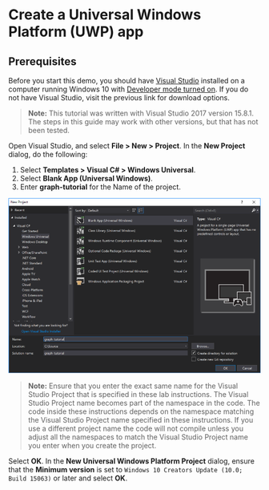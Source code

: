 # Create a Universal Windows Platform (UWP) app

## Prerequisites

Before you start this demo, you should have [Visual Studio](https://visualstudio.microsoft.com/vs/) installed on a computer running Windows 10 with [Developer mode turned on](https://docs.microsoft.com/windows/uwp/get-started/enable-your-device-for-development). If you do not have Visual Studio, visit the previous link for download options.

> **Note:** This tutorial was written with Visual Studio 2017 version 15.8.1. The steps in this guide may work with other versions, but that has not been tested.

Open Visual Studio, and select **File > New > Project**. In the **New Project** dialog, do the following:

1. Select **Templates > Visual C# > Windows Universal**.
1. Select **Blank App (Universal Windows)**.
1. Enter **graph-tutorial** for the Name of the project.

![Visual Studio 2017 create new project dialog](/Images/vs-newproj-01.png)

> **Note:** Ensure that you enter the exact same name for the Visual Studio Project that is specified in these lab instructions. The Visual Studio Project name becomes part of the namespace in the code. The code inside these instructions depends on the namespace matching the Visual Studio Project name specified in these instructions. If you use a different project name the code will not compile unless you adjust all the namespaces to match the Visual Studio Project name you enter when you create the project.

Select **OK**. In the **New Universal Windows Platform Project** dialog, ensure that the **Minimum version** is set to `Windows 10 Creators Update (10.0; Build 15063)` or later and select **OK**.
